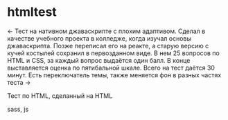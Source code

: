 # htmltest
<- Тест на нативном джаваскрипте с плохим адаптивом. Сделал в качестве учебного проекта в колледже, когда изучал основы джаваскрипта. Позже переписал его на реакте, а старую версию с кучей костылей сохранил в первозданном виде. В нем 25 вопросов по HTML и CSS, за каждый вопрос выдаётся один балл. В конце выставляется оценка по пятибальной шкале. Всего на тест даётся 30 минут. Есть переключатель темы, также меняется фон в разных частях теста ->

<name>Тест по HTML, сделанный на HTML</name>

<stack>sass, js</stack>

